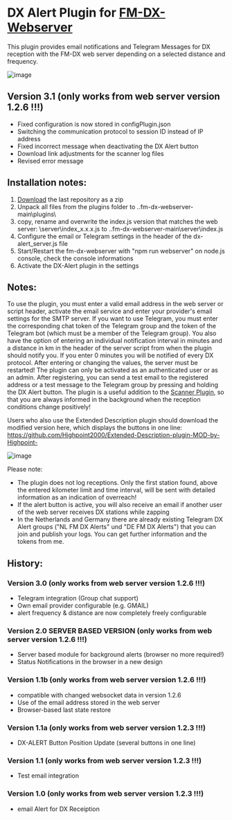 # DX Alert Plugin for [FM-DX-Webserver](https://github.com/NoobishSVK/fm-dx-webserver)

This plugin provides email notifications and Telegram Messages for DX reception with the FM-DX web server depending on a selected distance and frequency.

![image](https://github.com/user-attachments/assets/a9da9fb2-3cc8-4e6f-a83d-0a939d6d2c5e)



## Version 3.1 (only works from web server version 1.2.6 !!!)

- Fixed configuration is now stored in configPlugin.json
- Switching the communication protocol to session ID instead of IP address 
- Fixed incorrect message when deactivating the DX Alert button
- Download link adjustments for the scanner log files
- Revised error message

## Installation notes:

1. [Download](https://github.com/Highpoint2000/DX-Alert/releases) the last repository as a zip
2. Unpack all files from the plugins folder to ..fm-dx-webserver-main\plugins\ 
3. copy, rename and overwrite the index.js version that matches the web server: \server\index_x.x.x.js to ..fm-dx-webserver-main\server\index.js
4. Configure the email or Telegram settings in the header of the dx-alert_server.js file
5. Start/Restart the fm-dx-webserver with "npm run webserver" on node.js console, check the console informations
6. Activate the DX-Alert plugin in the settings

## Notes: 

To use the plugin, you must enter a valid email address in the web server or script header, activate the email service and enter your provider's email settings for the SMTP server. If you want to use Telegram, you must enter the corresponding chat token of the Telegram group and the token of the Telegram bot (which must be a member of the Telegram group). You also have the option of entering an individual notification interval in minutes and a distance in km in the header of the server script from when the plugin should notify you. If you enter 0 minutes you will be notified of every DX protocol. After entering or changing the values, the server must be restarted! The plugin can only be activated as an authenticated user or as an admin. After registering, you can send a test email to the registered address or a test message to the Telegram group by pressing and holding the DX Alert button. The plugin is a useful addition to the [Scanner Plugin](https://github.com/Highpoint2000/webserver-scanner), so that you are always informed in the background when the reception conditions change positively!

Users who also use the Extended Description plugin should download the modified version here, which displays the buttons in one line: https://github.com/Highpoint2000/Extended-Description-plugin-MOD-by-Highpoint-

![image](https://github.com/user-attachments/assets/18a0eae5-af68-4b81-875a-07e385517c79)

Please note:

- The plugin does not log receptions. Only the first station found, above the entered kilometer limit and time interval, will be sent with detailed information as an indication of overreach!
- If the alert button is active, you will also receive an email if another user of the web server receives DX stations while zapping
- In the Netherlands and Germany there are already existing Telegram DX Alert groups ("NL FM DX Alerts" und "DE FM DX Alerts") that you can join and publish your logs. You can get further information and the tokens from me.

## History: 

### Version 3.0 (only works from web server version 1.2.6 !!!)

- Telegram integration (Group chat support)
- Own email provider configurable (e.g. GMAIL)
- alert frequency & distance are now completely freely configurable

### Version 2.0 SERVER BASED VERSION (only works from web server version 1.2.6 !!!)

- Server based module for background alerts (browser no more required!)
- Status Notifications in the browser in a new design

### Version 1.1b (only works from web server version 1.2.6 !!!)

- compatible with changed websocket data in version 1.2.6
- Use of the email address stored in the web server
- Browser-based last state restore

### Version 1.1a (only works from web server version 1.2.3 !!!)

- DX-ALERT Button Position Update (several buttons in one line)

### Version 1.1 (only works from web server version 1.2.3 !!!)

- Test email integration

### Version 1.0 (only works from web server version 1.2.3 !!!)

- email Alert for DX Receiption
